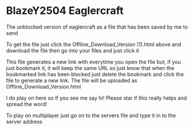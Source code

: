 # BlazeY2504 Eaglercraft
The unblocked version of eaglercraft as a file that has been saved by me to send 

To get the file just click the Offline_Download_Version (1).html above and download the file then go into your files and just click it

This file generates a new link with everytime you open the file but, if you just bookmark it, it will keep the same URL so just know that when the bookmarked link has been blocked just delete the bookmark and click the file to generate a new link.
The file will be uploaded as Offline_Download_Version.html 

I do play on here so if you see me say hi! Please star if this really helps and spread the word!

To play on multiplayer just go on to the servers file and type it in to the server address
